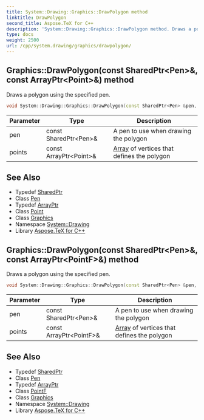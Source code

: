 ```yaml
---
title: System::Drawing::Graphics::DrawPolygon method
linktitle: DrawPolygon
second_title: Aspose.TeX for C++
description: 'System::Drawing::Graphics::DrawPolygon method. Draws a polygon using the specified pen in C++.'
type: docs
weight: 2500
url: /cpp/system.drawing/graphics/drawpolygon/
---
```

## Graphics::DrawPolygon(const SharedPtr\<Pen\>\&, const ArrayPtr\<Point\>\&) method


Draws a polygon using the specified pen.

```cpp
void System::Drawing::Graphics::DrawPolygon(const SharedPtr<Pen> &pen, const ArrayPtr<Point> &points)
```


| Parameter | Type | Description |
| --- | --- | --- |
| pen | const SharedPtr\<Pen\>\& | A pen to use when drawing the polygon |
| points | const ArrayPtr\<Point\>\& | [Array](../../../system/array/) of vertices that defines the polygon |

## See Also

* Typedef [SharedPtr](../../../system/sharedptr/)
* Class [Pen](../../pen/)
* Typedef [ArrayPtr](../../../system/arrayptr/)
* Class [Point](../../point/)
* Class [Graphics](../)
* Namespace [System::Drawing](../../)
* Library [Aspose.TeX for C++](../../../)
## Graphics::DrawPolygon(const SharedPtr\<Pen\>\&, const ArrayPtr\<PointF\>\&) method


Draws a polygon using the specified pen.

```cpp
void System::Drawing::Graphics::DrawPolygon(const SharedPtr<Pen> &pen, const ArrayPtr<PointF> &points)
```


| Parameter | Type | Description |
| --- | --- | --- |
| pen | const SharedPtr\<Pen\>\& | A pen to use when drawing the polygon |
| points | const ArrayPtr\<PointF\>\& | [Array](../../../system/array/) of vertices that defines the polygon |

## See Also

* Typedef [SharedPtr](../../../system/sharedptr/)
* Class [Pen](../../pen/)
* Typedef [ArrayPtr](../../../system/arrayptr/)
* Class [PointF](../../pointf/)
* Class [Graphics](../)
* Namespace [System::Drawing](../../)
* Library [Aspose.TeX for C++](../../../)

